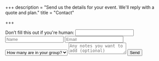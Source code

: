 +++
description = "Send us the details for your event. We'll reply with a quote and plan."
title = "Contact"

+++
<form id="subscribe" name="contact" method="POST" netlify-honeypot="bot-field" action="/thanks" netlify>
  <span class="hidden">
    <label>Don’t fill this out if you're human: <input name="bot-field" /></label>
  </span>
  <input type="name" name="name" placeholder="Name">
  <input type="email" name="email" placeholder="Email">
  <select name="groupsize" id="groupsize">
      <option value="" disabled selected>How many are in your group?</option>
      <option value="1-10">1-10</option>
      <option value="11-50">11-50</option>
      <option value="51-100">51-100</option>
      <option value="100+">100+</option>
  </select>
  <textarea name="message" placeholder="Any notes you want to add (optional)"></textarea>
  <button type="submit">Send</button>
</form>

